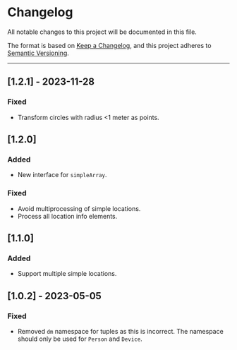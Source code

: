 # Changelog
All notable changes to this project will be documented in this file.

The format is based on [Keep a Changelog](https://keepachangelog.com/en/1.0.0/),
and this project adheres to [Semantic Versioning](https://semver.org/spec/v2.0.0.html).

---

## [1.2.1] - 2023-11-28
### Fixed
- Transform circles with radius <1 meter as points.

## [1.2.0]
### Added
- New interface for `simpleArray`.

### Fixed
- Avoid multiprocessing of simple locations.
- Process all location info elements.

## [1.1.0]
### Added
- Support multiple simple locations.

## [1.0.2] - 2023-05-05
### Fixed
- Removed `dm` namespace for tuples as this is incorrect. The namespace should only be used for `Person` and `Device`.
